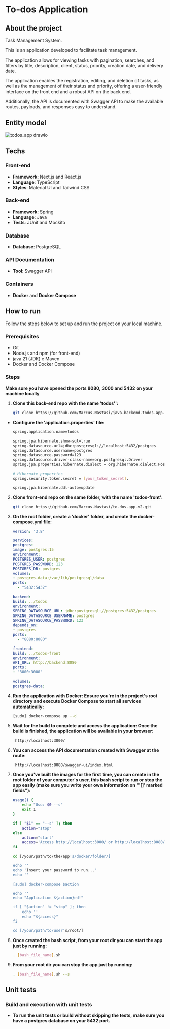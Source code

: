 # To-dos Application

## About the project

Task Management System.

This is an application developed to facilitate task management.

The application allows for viewing tasks with pagination, searches, and filters by title, description, client, status, priority, creation date, and delivery date.

The application enables the registration, editing, and deletion of tasks, as well as the management of their status and priority, offering a user-friendly interface on the front end and a robust API on the back end.

Additionally, the API is documented with Swagger API to make the available routes, payloads, and responses easy to understand.

## Entity model
![todos_app drawio](https://github.com/user-attachments/assets/4418b910-998b-4418-bd1e-23fcc7c8a7fe)

## Techs

### Front-end
- **Framework**: Next.js and React.js
- **Language**: TypeScript
- **Styles**: Material UI and Tailwind CSS

### Back-end
- **Framework**: Spring
- **Language**: Java
- **Tests**: JUnit and Mockito

### Database
- **Database**: PostgreSQL

### API Documentation
- **Tool**: Swagger API

### Containers
- **Docker** and **Docker Compose**

## How to run

Follow the steps below to set up and run the project on your local machine.

### Prerequisites

- Git
- Node.js and npm (for front-end)
- java 21 (JDK) e Maven
- Docker and Docker Compose

### Steps

**Make sure you have opened the ports 8080, 3000 and 5432 on your machine locally**

1. **Clone this back-end repo with the name 'todos'':**
   ```bash
   git clone https://github.com/Marcus-Nastasi/java-backend-todos-app.git

- **Configure the 'application.properties' file:**
   ```bash
   spring.application.name=todos

   spring.jpa.hibernate.show-sql=true
   spring.datasource.url=jdbc:postgresql://localhost:5432/postgres
   spring.datasource.username=postgres
   spring.datasource.password=123
   spring.datasource.driver-class-name=org.postgresql.Driver
   spring.jpa.properties.hibernate.dialect = org.hibernate.dialect.PostgreSQLDialect
   
   # Hibernate properties
   spring.security.token.secret = [your_token_secret].
   
   spring.jpa.hibernate.ddl-auto=update

2. **Clone front-end repo on the same folder, with the name 'todos-front':**
   ```bash
   git clone https://github.com/Marcus-Nastasi/to-dos-app-v2.git
   
3. **On the root folder, create a 'docker' folder, and create the docker-compose.yml file:**
    ```yml
    version: '3.8'

    services:
    postgres:
    image: postgres:15
    environment:
    POSTGRES_USER: postgres
    POSTGRES_PASSWORD: 123
    POSTGRES_DB: postgres
    volumes:
    - postgres-data:/var/lib/postgresql/data
    ports:
      - "5432:5432"
    
    backend:
    build: ../todos
    environment:
    SPRING_DATASOURCE_URL: jdbc:postgresql://postgres:5432/postgres
    SPRING_DATASOURCE_USERNAME: postgres
    SPRING_DATASOURCE_PASSWORD: 123
    depends_on:
    - postgres
    ports:
      - "8080:8080"
    
    frontend:
    build: ../todos-front
    environment:
    API_URL: http://backend:8080
    ports:
    - "3000:3000"
    
    volumes:
    postgres-data:

4. **Run the application with Docker: Ensure you're in the project's root directory and execute Docker Compose to start all services automatically:**
    ```bash
    [sudo] docker-compose up --d

5. **Wait for the build to complete and access the application: Once the build is finished, the application will be available in your browser:**
   ```bash
    http://localhost:3000/

6. **You can access the API documentation created with Swagger at the route:**
   ```bash
    http://localhost:8080/swagger-ui/index.html
   
7. **Once you've built the images for the first time, you can create in the root folder of your computer's user, this bash script to run or stop the app easily (make sure you write your own information on "'[]' marked fields"):**
    ```bash
    usage() {
        echo "Uso: $0 --s"
        exit 1
    }
    
    if [ "$1" == "--s" ]; then
        action="stop"
    else
        action="start"
        access='Access http://localhost:3000/ or http://localhost:8080/swagger-ui/index.html'
    fi
    
    cd [/your/path/to/the/app's/docker/folder/]
    
    echo ''
    echo 'Insert your password to run...'
    echo ''
    
    [sudo] docker-compose $action
    
    echo ''
    echo "Application ${action}ed!"
    
    if [ "$action" != "stop" ]; then
        echo ''
        echo "${access}"
    fi
    
    cd [/your/path/to/user's/root/]

8. **Once created the bash script, from your root dir you can start the app just by running:**
    ```bash
    . [bash_file_name].sh

9. **From your root dir you can stop the app just by running:**
    ```bash
    . [bash_file_name].sh --s

## Unit tests

###  Build and execution with unit tests
- **To run the unit tests or build without skipping the tests, make sure you have a postgres database on your 5432 port.**
